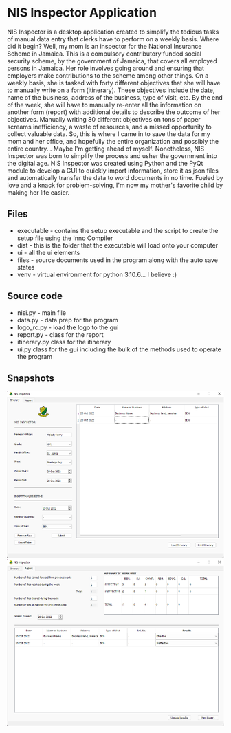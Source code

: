 # NIS Inspector Application

NIS Inspector is a desktop application created to simplify the tedious tasks of manual data entry that clerks have to perform on a weekly basis. Where did it begin? Well, my mom is an inspector for the National Insurance Scheme in Jamaica. This is a compulsory contributory funded social security scheme, by the government of Jamaica, that covers all employed persons in Jamaica. Her role involves going around and ensuring that employers make contributions to the scheme among other things. On a weekly basis, she is tasked with forty different objectives that she will have to manually write on a form (itinerary). These objectives include the date, name of the business, address of the business, type of visit, etc. By the end of the week, she will have to manually re-enter all the information on another form (report) with additional details to describe the outcome of her objectives. Manually writing 80 different objectives on tons of paper screams inefficiency, a waste of resources, and a missed opportunity to collect valuable data. So, this is where I came in to save the data for my mom and her office, and hopefully the entire organization and possibly the entire country... Maybe I'm getting ahead of myself. Nonetheless, NIS Inspector was born to simplify the process and usher the government into the digital age. NIS Inspector was created using Python and the PyQt module to develop a GUI to quickly import information, store it as json files and automatically transfer the data to word documents in no time. Fueled by love and a knack for problem-solving, I'm now my mother's favorite child by making her life easier.

## Files
- executable - contains the setup executable and the script to create the setup file using the Inno Compiler
- dist - this is the folder that the executable will load onto your computer
- ui - all the ui elements
- files - source documents used in the program along with the auto save states
- venv - virtual environment for python 3.10.6... I believe :)

## Source code
- nisi.py - main file
- data.py - data prep for the program
- logo_rc.py - load the logo to the gui
- report.py - class for the report
- itinerary.py class for the itinerary
- ui.py class for the gui including the bulk of the methods used to operate the program

## Snapshots
![itinerary_tab](ui/snapshot-1.png)
![report_tab](ui/snapshot-2.png)
